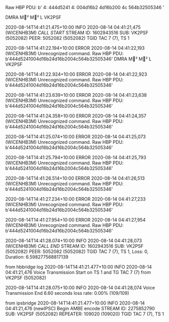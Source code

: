 
Raw HBP PDU: b'
4: 444d5241
4: 004d16b2
4d16b200
4c
564b32505346
'

DMRA
M²
M²
L
VK2PSF




2020-08-14T14:41:21.475+10:00
INFO 2020-08-14 04:41:21,475 (WICENHB3M) *CALL START* STREAM ID: 1602943516 SUB: VK2PSF (5052082) PEER: 5052082 (5052082) TGID TAC 7 (7), TS 1

2020-08-14T14:41:22.194+10:00
ERROR 2020-08-14 04:41:22,193 (WICENHB3M) Unrecognized command. Raw HBP PDU: b'444d5241004d16b24d16b2004c564b32505346'
DMRA
M²
M²
L
VK2PSF

2020-08-14T14:41:22.924+10:00
ERROR 2020-08-14 04:41:22,923 (WICENHB3M) Unrecognized command. Raw HBP PDU: b'444d5241004d16b24d16b2004c564b32505346'

2020-08-14T14:41:23.639+10:00
ERROR 2020-08-14 04:41:23,638 (WICENHB3M) Unrecognized command. Raw HBP PDU: b'444d5241004d16b24d16b2004c564b32505346'

2020-08-14T14:41:24.358+10:00
ERROR 2020-08-14 04:41:24,357 (WICENHB3M) Unrecognized command. Raw HBP PDU: b'444d5241004d16b24d16b2004c564b32505346'

2020-08-14T14:41:25.074+10:00
ERROR 2020-08-14 04:41:25,073 (WICENHB3M) Unrecognized command. Raw HBP PDU: b'444d5241004d16b24d16b2004c564b32505346'

2020-08-14T14:41:25.794+10:00
ERROR 2020-08-14 04:41:25,793 (WICENHB3M) Unrecognized command. Raw HBP PDU: b'444d5241004d16b24d16b2004c564b32505346'

2020-08-14T14:41:26.514+10:00
ERROR 2020-08-14 04:41:26,513 (WICENHB3M) Unrecognized command. Raw HBP PDU: b'444d5241004d16b24d16b2004c564b32505346'

2020-08-14T14:41:27.234+10:00
ERROR 2020-08-14 04:41:27,233 (WICENHB3M) Unrecognized command. Raw HBP PDU: b'444d5241004d16b24d16b2004c564b32505346'

2020-08-14T14:41:27.954+10:00
ERROR 2020-08-14 04:41:27,954 (WICENHB3M) Unrecognized command. Raw HBP PDU: b'444d5241004d16b24d16b2004c564b32505346'

2020-08-14T14:41:28.074+10:00
INFO 2020-08-14 04:41:28,073 (WICENHB3M) *CALL END*   STREAM ID: 1602943516 SUB: VK2PSF (5052082) PEER: 5052082 (5052082) TGID TAC 7 (7), TS 1, Loss: 0, Duration: 6.598277568817139


from hbbridge log
2020-08-14T14:41:21.477+10:00
INFO 2020-08-14 04:41:21,476 Voice Transmission Start on TS 1 and TG TAC 7 (7) from VK2PSF (5052082)

2020-08-14T14:41:28.075+10:00
INFO 2020-08-14 04:41:28,074 Voice Transmission End 6.60 seconds loss rate: 0.00% (109/109)


from ipsbridge
2020-08-14T14:41:21.477+10:00
INFO 2020-08-14 04:41:21,476 (newIPSC) Begin AMBE encode STREAM ID: 2275852790 SUB: VK2PSF (5052082) REPEATER: 109020 (109020) TGID TAC 7 (7), TS 1

